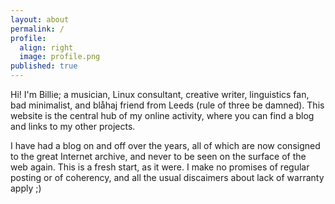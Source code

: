 ```yaml
---
layout: about
permalink: /
profile:
  align: right
  image: profile.png
published: true
---
```


Hi! I'm Billie; a musician, Linux consultant, creative writer, linguistics fan, bad minimalist, and blåhaj friend from Leeds (rule of three be damned). This website is the central hub of my online activity, where you can find a blog and links to my other projects. 

I have had a blog on and off over the years, all of which are now consigned to the great Internet archive, and never to be seen on the surface of the web again. This is a fresh start, as it were. I make no promises of regular posting or of coherency, and all the usual discaimers about lack of warranty apply ;)
